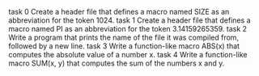 task 0 Create a header file that defines a macro named SIZE as an abbreviation for the token 1024.
task 1 Create a header file that defines a macro named PI as an abbreviation for the token 3.14159265359.
task 2 Write a program that prints the name of the file it was compiled from, followed by a new line.
task 3 Write a function-like macro ABS(x) that computes the absolute value of a number x.
task 4 Write a function-like macro SUM(x, y) that computes the sum of the numbers x and y.
